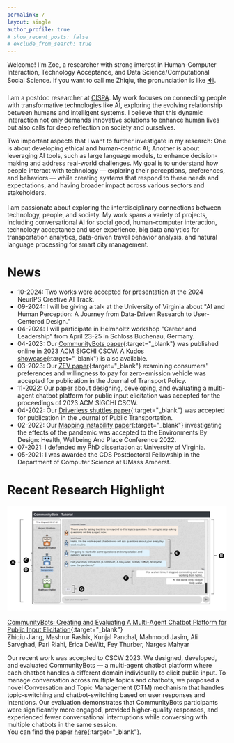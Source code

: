 ```yaml
---
permalink: /
layout: single
author_profile: true
# show_recent_posts: false
# exclude_from_search: true
---
```


Welcome! I'm Zoe, a researcher with strong interest in Human-Computer Interaction, Technology Acceptance, and Data Science/Computational Social Science.
If you want to call me Zhiqiu, the pronunciation is like <a href="https://www.howtopronounce.com/jucho" target="_blank"><span title="Pronounce" style="font-size:15px; text-decoration: none;">&#128266;</span></a>.
<br>
<br>
I am a postdoc researcher at <a href="https://cispa.de/" target="_blank">CISPA</a>. My work focuses on connecting people with transformative technologies like AI, exploring the evolving relationship between humans and intelligent systems. I believe that this dynamic interaction not only demands innovative solutions to enhance human lives but also calls for deep reflection on society and ourselves. 

Two important aspects that I want to further investigate in my research: One is about developing ethical and human-centric AI; Another is about leveraging AI tools, such as large language models, to enhance decision-making and address real-world challenges. 
My goal is to understand how people interact with technology — exploring their perceptions, preferences, and behaviors — while creating systems that respond to these needs and expectations, and having broader impact across various sectors and stakeholders.
<br>
<br>
I am passionate about exploring the interdisciplinary connections between technology, people, and society. My work spans a variety of projects, including conversational AI for social good, human-computer interaction, technology acceptance and user experience, big data analytics for transportation analytics, data-driven travel behavior analysis, and natural language processing for smart city management.

News
======
* 10-2024: Two works were accepted for presentation at the 2024 NeurIPS Creative AI Track.
* 09-2024: I will be giving a talk at the University of Virginia about "AI and Human Perception: A Journey from Data-Driven Research to User-Centered Design."
* 04-2024: I will participate in Helmholtz workshop "Career and Leadership" from April 23-25 in Schloss Buchenau, Germany. 
* 04-2023: Our [CommunityBots paper](https://dl.acm.org/doi/10.1145/3579469){:target="_blank"} was published online in 2023 ACM SIGCHI CSCW. A [Kudos showcase](https://www.growkudos.com/publications/10.1145%25252F3579469/reader){:target="_blank"} is also available.
* 03-2023: Our [ZEV paper](https://doi.org/10.1016/j.tranpol.2023.03.002){:target="_blank"} examining consumers' preferences and willingness to pay for zero-emission vehicle was accepted for publication in the Journal of Transport Policy.
* 11-2022: Our paper about designing, developing, and evaluating a multi-agent chatbot platform for public input elicitation was accepted for the proceedings of 2023 ACM SIGCHI CSCW.
* 04-2022: Our [Driverless shuttles paper](https://doi.org/10.1016/j.jpubtr.2022.100018){:target="_blank"} was accepted for publication in the Journal of Public Transportation.
* 02-2022: Our [Mapping instability paper](https://groups.cs.umass.edu/nmahyar/wp-content/uploads/sites/8/2022/09/Mapping-Instability-Amps-Proceedings-Series-26.2.pdf){:target="_blank"} investigating the effects of the pandemic was accepted to the Environments By Design: Health, Wellbeing And Place Conference 2022. 
* 07-2021: I defended my PhD dissertation at University of Virginia.
* 05-2021: I was awarded the CDS Postdoctoral Fellowship in the Department of Computer Science at UMass Amherst.

Recent Research Highlight
======
![communitybots_interface](./images/communitybots_interface.png)


[CommunityBots: Creating and Evaluating A Multi-Agent Chatbot Platform for Public Input Elicitation](https://dl.acm.org/doi/10.1145/3579469){:target="_blank"}  
Zhiqiu Jiang, Mashrur Rashik, Kunjal Panchal, Mahmood Jasim, Ali Sarvghad, Pari Riahi, Erica DeWitt, Fey Thurber, Narges Mahyar

Our recent work was accepted to CSCW 2023. We designed, developed, and evaluated CommunityBots — a multi-agent chatbot platform where each chatbot handles a different domain individually to elicit public input. To manage conversation across multiple topics and chatbots, we proposed a novel Conversation and Topic Management (CTM) mechanism that handles topic-switching and chatbot-switching based on user responses and intentions. Our evaluation demonstrates that CommunityBots participants were significantly more engaged, provided higher-quality responses, and experienced fewer conversational interruptions while conversing with multiple chatbots in the same session.  
You can find the paper [here](https://dl.acm.org/doi/10.1145/3579469){:target="_blank"}.
